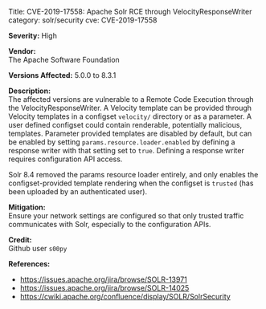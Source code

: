 Title: CVE-2019-17558: Apache Solr RCE through VelocityResponseWriter
category: solr/security
cve: CVE-2019-17558

**Severity:** High

**Vendor:**  
The Apache Software Foundation

**Versions Affected:**
5.0.0 to 8.3.1

**Description:**  
The affected versions are vulnerable to a Remote Code Execution through the
VelocityResponseWriter.  A Velocity template can be provided through
Velocity templates in a configset `velocity/` directory or as a parameter.
A user defined configset could contain renderable, potentially malicious,
templates.  Parameter provided templates are disabled by default, but can
be enabled by setting `params.resource.loader.enabled` by defining a
response writer with that setting set to `true`.  Defining a response
writer requires configuration API access.

Solr 8.4 removed the params resource loader entirely, and only enables the
configset-provided template rendering when the configset is `trusted` (has
been uploaded by an authenticated user).

**Mitigation:**  
Ensure your network settings are configured so that only trusted traffic
communicates with Solr, especially to the configuration APIs.

**Credit:**  
Github user `s00py`

**References:**

* <https://issues.apache.org/jira/browse/SOLR-13971>
* <https://issues.apache.org/jira/browse/SOLR-14025>
* <https://cwiki.apache.org/confluence/display/SOLR/SolrSecurity>

